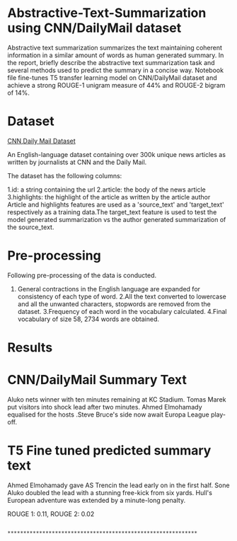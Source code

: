 # Abstractive-Text-Summarization using CNN/DailyMail dataset


Abstractive text summarization summarizes the text maintaining coherent information in a similar amount of words as human generated summary.
In the report, briefly describe the abstractive text summarization task and several methods used to predict the summary in a concise way. 
Notebook file fine-tunes T5 transfer learning model on CNN/DailyMail dataset and achieve a strong ROUGE-1 unigram measure of 44% and ROUGE-2 bigram of 14%.


# Dataset



[CNN,Daily Mail Dataset](https://www.kaggle.com/datasets/gowrishankarp/newspaper-text-summarization-cnn-dailymail)

An English-language dataset containing over 300k unique news articles as written by journalists at CNN and the Daily Mail.

The dataset has the following columns:

  1.id: a string containing the url
  2.article: the body of the news article
  3.highlights: the highlight of the article as written by the article author
Article and highlights features are used as a 'source_text' and 'target_text' respectively as a training data.The target_text feature is used to test the model generated summarization vs the author generated summarization of the source_text.


# Pre-processing


Following pre-processing of the data is conducted.

 1. General contractions in the English language are expanded for consistency of each type of word.
 2.All the text converted to lowercase and all the unwanted characters, stopwords are removed from the dataset.
 3.Frequency of each word in the vocabulary calculated.
 4.Final vocabulary of size 58, 2734 words are obtained.


# Results
#                CNN/DailyMail Summary Text  



Aluko nets winner with ten minutes remaining at KC Stadium. 
Tomas Marek put visitors into shock lead after two minutes.
Ahmed Elmohamady equalised for the hosts .Steve Bruce's side
      now await Europa League play-off.

 #             T5 Fine tuned predicted summary text 



Ahmed Elmohamady gave AS Trencin the lead early on in the first half.
Sone Aluko doubled the lead with a stunning free-kick from six yards. 
Hull's European adventure was extended by a minute-long penalty.

 ROUGE 1: 0.11, ROUGE 2: 0.02

                                   
                                   
                                    ************************************************************





